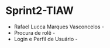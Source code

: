 # Sprint2-TIAW
- Rafael Lucca Marques Vasconcelos -
- Procura de rolê -
- Login e Perfil de Usuário - 
